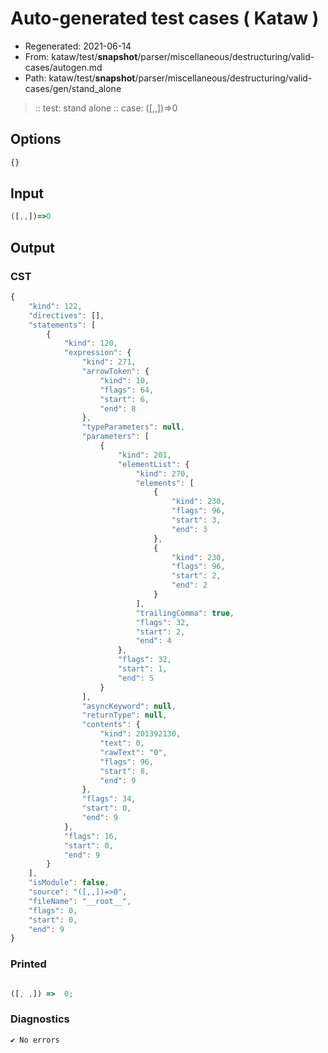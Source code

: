 # Auto-generated test cases ( Kataw )
- Regenerated: 2021-06-14
- From: kataw/test/__snapshot__/parser/miscellaneous/destructuring/valid-cases/autogen.md
- Path: kataw/test/__snapshot__/parser/miscellaneous/destructuring/valid-cases/gen/stand_alone
> :: test: stand alone
> :: case: ([,,])=>0
## Options

`````js
{}
`````
## Input

`````js
([,,])=>0
`````
## Output

### CST

```javascript
{
    "kind": 122,
    "directives": [],
    "statements": [
        {
            "kind": 120,
            "expression": {
                "kind": 271,
                "arrowToken": {
                    "kind": 10,
                    "flags": 64,
                    "start": 6,
                    "end": 8
                },
                "typeParameters": null,
                "parameters": [
                    {
                        "kind": 201,
                        "elementList": {
                            "kind": 270,
                            "elements": [
                                {
                                    "kind": 230,
                                    "flags": 96,
                                    "start": 3,
                                    "end": 3
                                },
                                {
                                    "kind": 230,
                                    "flags": 96,
                                    "start": 2,
                                    "end": 2
                                }
                            ],
                            "trailingComma": true,
                            "flags": 32,
                            "start": 2,
                            "end": 4
                        },
                        "flags": 32,
                        "start": 1,
                        "end": 5
                    }
                ],
                "asyncKeyword": null,
                "returnType": null,
                "contents": {
                    "kind": 201392130,
                    "text": 0,
                    "rawText": "0",
                    "flags": 96,
                    "start": 8,
                    "end": 9
                },
                "flags": 34,
                "start": 0,
                "end": 9
            },
            "flags": 16,
            "start": 0,
            "end": 9
        }
    ],
    "isModule": false,
    "source": "([,,])=>0",
    "fileName": "__root__",
    "flags": 0,
    "start": 0,
    "end": 9
}
```

### Printed

```javascript

([, ,]) =>  0;
```

### Diagnostics

```javascript
✔ No errors
```

